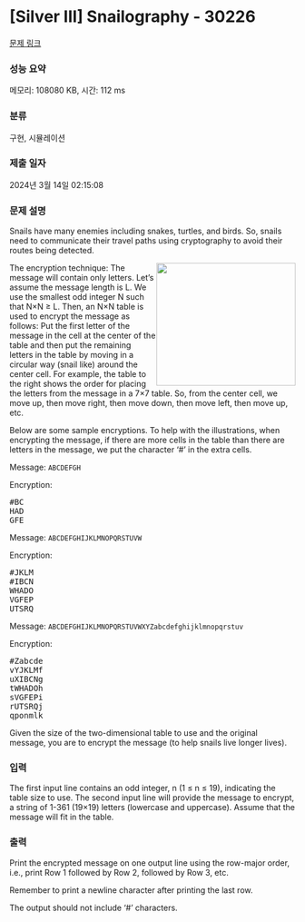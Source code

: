 # [Silver III] Snailography - 30226 

[문제 링크](https://www.acmicpc.net/problem/30226) 

### 성능 요약

메모리: 108080 KB, 시간: 112 ms

### 분류

구현, 시뮬레이션

### 제출 일자

2024년 3월 14일 02:15:08

### 문제 설명

<p>Snails have many enemies including snakes, turtles, and birds. So, snails need to communicate their travel paths using cryptography to avoid their routes being detected.</p>

<p><img alt="" src="https://upload.acmicpc.net/6e6b56cc-7696-454f-a019-2f378afb82ba/-/preview/" style="float: right; width: 245px; height: 216px;">The encryption technique: The message will contain only letters. Let’s assume the message length is L. We use the smallest odd integer N such that N×N ≥ L. Then, an N×N table is used to encrypt the message as follows: Put the first letter of the message in the cell at the center of the table and then put the remaining letters in the table by moving in a circular way (snail like) around the center cell. For example, the table to the right shows the order for placing the letters from the message in a 7×7 table. So, from the center cell, we move up, then move right, then move down, then move left, then move up, etc.</p>

<p>Below are some sample encryptions. To help with the illustrations, when encrypting the message, if there are more cells in the table than there are letters in the message, we put the character ‘#’ in the extra cells.</p>

<p>Message: <code>ABCDEFGH</code></p>

<p>Encryption:</p>

<pre>#BC
HAD
GFE</pre>

<p>Message: <code>ABCDEFGHIJKLMNOPQRSTUVW</code></p>

<p>Encryption:</p>

<pre>#JKLM
#IBCN
WHADO
VGFEP
UTSRQ</pre>

<p>Message: <code>ABCDEFGHIJKLMNOPQRSTUVWXYZabcdefghijklmnopqrstuv</code></p>

<p>Encryption:</p>

<pre>#Zabcde
vYJKLMf
uXIBCNg
tWHADOh
sVGFEPi
rUTSRQj
qponmlk</pre>

<p>Given the size of the two-dimensional table to use and the original message, you are to encrypt the message (to help snails live longer lives).</p>

### 입력 

 <p>The first input line contains an odd integer, n (1 ≤ n ≤ 19), indicating the table size to use. The second input line will provide the message to encrypt, a string of 1-361 (19×19) letters (lowercase and uppercase). Assume that the message will fit in the table.</p>

### 출력 

 <p>Print the encrypted message on one output line using the row-major order, i.e., print Row 1 followed by Row 2, followed by Row 3, etc.</p>

<p>Remember to print a newline character after printing the last row.</p>

<p>The output should not include ‘#’ characters.</p>


